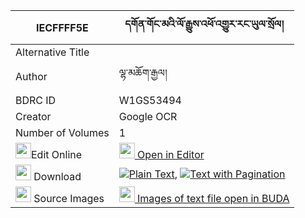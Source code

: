 |IECFFFF5E|དགོན་གོང་མའི་ལོ་རྒྱུས་འཕོ་འགྱུར་རང་ཡུལ་སྲོལ། 
| --- | --- 
|Alternative Title |
|Author| ལྷ་མཆོག་རྒྱལ།
|BDRC ID | W1GS53494
|Creator | Google OCR
|Number of Volumes| 1
|<img width="25" src="https://img.icons8.com/color/25/000000/edit-property.png">Edit Online| [<img width="25" src="https://avatars.githubusercontent.com/u/45091458?s=200&v=4"> Open in Editor](http://editor.openpecha.org/IECFFFF5E)
|<img width="25" src="https://img.icons8.com/fluent/48/000000/download-2.png"/>  Download | [![](https://img.icons8.com/color/20/000000/txt.png)Plain Text](https://github.com/Openpecha/IECFFFF5E/releases/download/v1/gon_gongma_i_logyu_pogyur_rang_plain_IECFFFF5E.zip), [![](https://img.icons8.com/color/20/000000/txt.png)Text with Pagination](https://github.com/Openpecha/IECFFFF5E/releases/download/v1/gon_gongma_i_logyu_pogyur_rang_pages_IECFFFF5E.zip)
|<img width="25" src="https://img.icons8.com/plasticine/100/000000/pictures-folder.png"/>  Source Images | [<img width="25" src="https://library.bdrc.io/icons/BUDA-small.svg"> Images of text file open in BUDA](https://library.bdrc.io/show/bdr:W1GS53494)